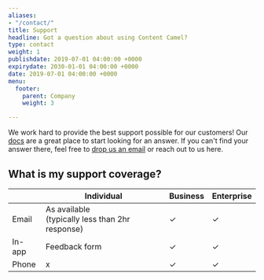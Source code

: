```yaml
---
aliases:
- "/contact/"
title: Support
headline: Got a question about using Content Camel?
type: contact
weight: 1
publishdate: 2019-07-01 04:00:00 +0000
expirydate: 2030-01-01 04:00:00 +0000
date: 2019-07-01 04:00:00 +0000
menu:
  footer:
    parent: Company
    weight: 3

---
```

We work hard to provide the best support possible for our customers! Our [docs](https://learn.contentcamel.io) are a great place to start looking for an answer. If you can't find your answer there, feel free to [drop us an email](mailto:support@contentcamel.io) or reach out to us here.

## What is my support coverage?

|  | Individual | Business | Enterprise |
| --- | --- | --- | --- |
| Email | As available <br/> (typically less than 2hr response) | ✓ | ✓ |
| In-app | Feedback form | ✓ | ✓ |
| Phone | ⅹ | ✓ | ✓ |